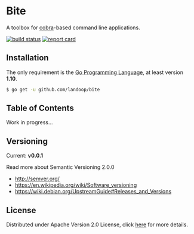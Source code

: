 # Bite

A toolbox for [cobra](https://github.com/spf13/cobra)-based command line applications.

[![build status](https://img.shields.io/travis/Landoop/bite/master.svg?style=flat-square)](https://travis-ci.org/Landoop/bite) [![report card](https://img.shields.io/badge/report%20card-a%2B-ff3333.svg?style=flat-square)](http://goreportcard.com/report/Landoop/bite)

## Installation

The only requirement is the [Go Programming Language](https://golang.org/dl), at least version **1.10**.

```sh
$ go get -u github.com/landoop/bite
```

## Table of Contents

Work in progress...

## Versioning

Current: **v0.0.1**

Read more about Semantic Versioning 2.0.0

 - http://semver.org/
 - https://en.wikipedia.org/wiki/Software_versioning
 - https://wiki.debian.org/UpstreamGuide#Releases_and_Versions

## License

Distributed under Apache Version 2.0 License, click [here](LICENSE) for more details.